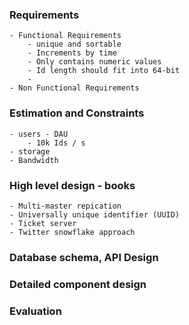 ### Requirements
    - Functional Requirements
        - unique and sortable
        - Increments by time
        - Only contains numeric values
        - Id length should fit into 64-bit
        - 
    - Non Functional Requirements
### Estimation and Constraints 
    - users - DAU
        - 10k Ids / s
    - storage
    - Bandwidth
### High level design - books
    - Multi-master repication
    - Universally unique identifier (UUID)
    - Ticket server
    - Twitter snowflake approach
### Database schema, API Design
### Detailed component design
### Evaluation